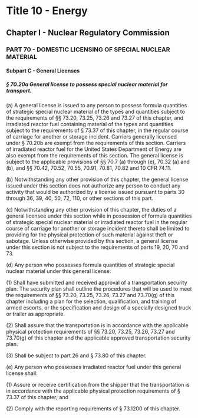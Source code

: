 
# Title 10 - Energy
## Chapter I - Nuclear Regulatory Commission
### PART 70 - DOMESTIC LICENSING OF SPECIAL NUCLEAR MATERIAL
#### Subpart C - General Licenses
##### § 70.20a General license to possess special nuclear material for transport.

(a) A general license is issued to any person to possess formula quantities of strategic special nuclear material of the types and quantities subject to the requirements of §§ 73.20, 73.25, 73.26 and 73.27 of this chapter, and irradiated reactor fuel containing material of the types and quantities subject to the requirements of § 73.37 of this chapter, in the regular course of carriage for another or storage incident. Carriers generally licensed under § 70.20b are exempt from the requirements of this section. Carriers of irradiated reactor fuel for the United States Department of Energy are also exempt from the requirements of this section. The general license is subject to the applicable provisions of §§ 70.7 (a) through (e), 70.32 (a) and (b), and §§ 70.42, 70.52, 70.55, 70.91, 70.81, 70.82 and 10 CFR 74.11.

(b) Notwithstanding any other provision of this chapter, the general license issued under this section does not authorize any person to conduct any activity that would be authorized by a license issued pursuant to parts 30 through 36, 39, 40, 50, 72, 110, or other sections of this part.

(c) Notwithstanding any other provision of this chapter, the duties of a general licensee under this section while in possession of formula quantities of strategic special nuclear material or irradiated reactor fuel in the regular course of carriage for another or storage incident thereto shall be limited to providing for the physical protection of such material against theft or sabotage. Unless otherwise provided by this section, a general license under this section is not subject to the requirements of parts 19, 20, 70 and 73.

(d) Any person who possesses formula quantities of strategic special nuclear material under this general license:

(1) Shall have submitted and received approval of a transportation security plan. The security plan shall outline the procedures that will be used to meet the requirements of §§ 73.20, 73.25, 73.26, 73.27 and 73.70(g) of this chapter including a plan for the selection, qualification, and training of armed escorts, or the specification and design of a specially designed truck or trailer as appropriate.

(2) Shall assure that the transportation is in accordance with the applicable physical protection requirements of §§ 73.20, 73.25, 73.26, 73.27 and 73.70(g) of this chapter and the applicable approved transportation security plan.

(3) Shall be subject to part 26 and § 73.80 of this chapter.

(e) Any person who possesses irradiated reactor fuel under this general license shall:

(1) Assure or receive certification from the shipper that the transportation is in accordance with the applicable physical protection requirements of § 73.37 of this chapter; and

(2) Comply with the reporting requirements of § 73.1200 of this chapter.
